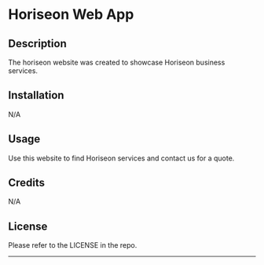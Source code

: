 # Horiseon Web App

## Description

The horiseon website was created to showcase Horiseon business services. 

## Installation

N/A

## Usage

Use this website to find Horiseon services and contact us for a quote.

## Credits

N/A

## License

Please refer to the LICENSE in the repo.

---